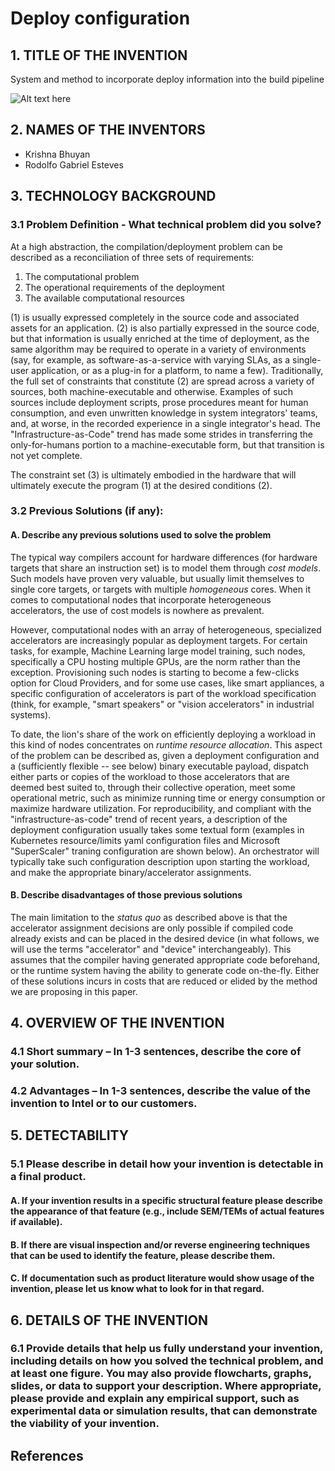 # Deploy configuration
## 1. TITLE OF THE INVENTION

System and method to incorporate deploy information into the build pipeline

![Alt text here](diagram.svg)

## 2. NAMES OF THE INVENTORS

* Krishna Bhuyan
* Rodolfo Gabriel Esteves

## 3. TECHNOLOGY BACKGROUND

### 3.1 Problem Definition - What technical problem did you solve?

At a high abstraction, the compilation/deployment problem can be
described as a reconciliation of three sets of requirements:
1. The computational problem
2. The operational requirements of the deployment
3. The available computational resources

(1) is usually expressed completely in the source code and associated
assets for an application.  (2) is also partially expressed in the
source code, but that information is usually enriched at the time of
deployment, as the same algorithm may be required to operate in a
variety of environments (say, for example, as software-as-a-service
with varying SLAs, as a single-user application, or as a plug-in for a
platform, to name a few).  Traditionally, the full set of constraints
that constitute (2) are spread across a variety of sources, both
machine-executable and otherwise.  Examples of such sources include
deployment scripts, prose procedures meant for human consumption, and
even unwritten knowledge in system integrators' teams, and, at worse,
in the recorded experience in a single integrator's head.  The
"Infrastructure-as-Code" trend has made some strides in transferring
the only-for-humans portion to a machine-executable form, but that
transition is not yet complete.

The constraint set (3) is ultimately embodied in the hardware that
will ultimately execute the program (1) at the desired conditions (2).  

### 3.2 Previous Solutions (if any):

#### A. Describe any previous solutions used to solve the problem

The typical way compilers account for hardware differences (for hardware targets that share an instruction set) is to model them through *cost models*.  Such models have proven very valuable, but usually limit themselves to single core targets, or targets with multiple *homogeneous* cores.  When it comes to computational nodes that incorporate heterogeneous accelerators, the use of cost models is nowhere as prevalent.

However, computational nodes with an array of heterogeneous, specialized accelerators are increasingly popular as deployment targets.   For certain tasks, for example, Machine Learning large model training, such nodes, specifically a CPU hosting multiple GPUs, are the norm rather than the exception.  Provisioning such nodes is starting to become a few-clicks option for Cloud Providers, and for some use cases, like smart appliances, a specific configuration of accelerators is part of the workload specification (think, for example, "smart speakers" or "vision accelerators" in industrial systems).

To date, the lion's share of the work on efficiently deploying a workload in this kind of nodes concentrates on *runtime resource allocation*.  This aspect of the problem can be described as, given a deployment configuration and a (sufficiently flexible -- see below) binary executable payload, dispatch either parts or copies of the workload to those accelerators that are deemed best suited to, through their collective operation, meet some operational metric, such as minimize running time or energy consumption or maximize hardware utilization.  For reproducibility, and compliant with the "infrastructure-as-code" trend of recent years, a description of the deployment configuration usually takes some textual form (examples in Kubernetes resource/limits yaml configuration files and Microsoft "SuperScaler" traning configuration are shown below).   An orchestrator will typically take such configuration description upon starting the workload, and make the appropriate binary/accelerator assignments.

#### B. Describe disadvantages of those previous solutions

The main limitation to the *status quo* as described above is that the accelerator assignment decisions are only possible if compiled code already exists and can be placed in the desired device (in what follows, we will use the terms "accelerator" and "device" interchangeably).  This assumes that the compiler having generated appropriate code beforehand, or the runtime system having the ability to generate code on-the-fly.  Either of these solutions incurs in costs that are reduced or elided by the method we are proposing in this paper.

## 4. OVERVIEW OF THE INVENTION

### 4.1	Short summary – In 1-3 sentences, describe the core of your solution.
### 4.2	Advantages – In 1-3 sentences, describe the value of the invention to Intel or to our customers. 

## 5. DETECTABILITY

### 5.1	Please describe in detail how your invention is detectable in a final product. 

#### A.	If your invention results in a specific structural feature please describe the appearance of that feature (e.g., include SEM/TEMs of actual features if available).  

#### B.	If there are visual inspection and/or reverse engineering techniques that can be used to identify the feature, please describe them. 

#### C.	If documentation such as product literature would show usage of the invention, please let us know what to look for in that regard.  

## 6.	DETAILS OF THE INVENTION

### 6.1	Provide details that help us fully understand your invention, including details on how you solved the technical problem, and at least one figure. You may also provide flowcharts, graphs, slides, or data to support your description. Where appropriate, please provide and explain any empirical support, such as experimental data or simulation results, that can demonstrate the viability of your invention.

## References


